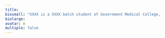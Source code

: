 ```yaml
---
title:
biosmall: "XXXX is a XXXX batch student of Government Medical College, Ratlam"
biolarge:
avatar: m
multiple: false
---
```

